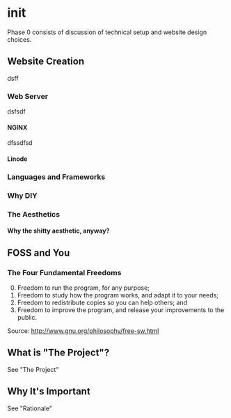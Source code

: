# init
Phase 0 consists of discussion of technical setup and website design choices. 
## Website Creation
dsff
### Web Server
dsfsdf
#### NGINX
dfssdfsd
#### Linode

### Languages and Frameworks

### Why DIY

### The Aesthetics

#### Why the shitty aesthetic, anyway?

## FOSS and You

### The Four Fundamental Freedoms

0. Freedom to run the program, for any purpose;
1. Freedom to study how the program works, and adapt it to your needs;
2. Freedom to redistribute copies so you can help others; and
3. Freedom to improve the program, and release your improvements to the public.

Source: http://www.gnu.org/philosophy/free-sw.html

## What is "The Project"?

See "The Project"

## Why It's Important

See "Rationale"